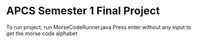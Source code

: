 # APCS Semester 1 Final Project
To run project, run MorseCodeRunner.java
Press enter without any input to get the morse code alphabet
